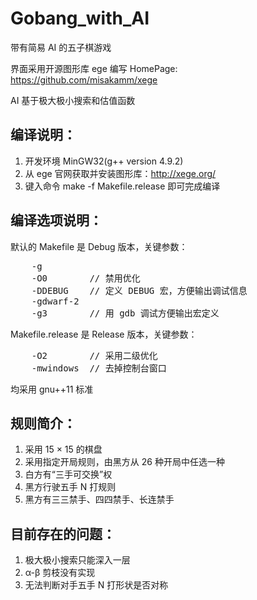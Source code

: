 Gobang_with_AI
=====
带有简易 AI 的五子棋游戏

界面采用开源图形库 ege 编写 
HomePage: https://github.com/misakamm/xege

AI 基于极大极小搜索和估值函数

编译说明：
-----------------------------------------------------------
1. 开发环境 MinGW32(g++ version 4.9.2)
2. 从 ege 官网获取并安装图形库：http://xege.org/
3. 键入命令     make -f Makefile.release 即可完成编译

编译选项说明：
-----------------------------------------------------------
默认的 Makefile 是 Debug 版本，关键参数：
<pre>
    -g
    -O0        // 禁用优化
    -DDEBUG    // 定义 DEBUG 宏，方便输出调试信息
    -gdwarf-2 
    -g3        // 用 gdb 调试方便输出宏定义
</pre>
Makefile.release 是 Release 版本，关键参数：
<pre>
    -O2        // 采用二级优化
    -mwindows  // 去掉控制台窗口
</pre>
均采用 gnu++11 标准

规则简介：
-----------------------------------------------------------
1. 采用 15 × 15 的棋盘
2. 采用指定开局规则，由黑方从 26 种开局中任选一种
3. 白方有“三手可交换”权
4. 黑方行驶五手 N 打规则
5. 黑方有三三禁手、四四禁手、长连禁手

目前存在的问题：
-----------------------------------------------------------
1. 极大极小搜索只能深入一层
2. α-β 剪枝没有实现
3. 无法判断对手五手 N 打形状是否对称

